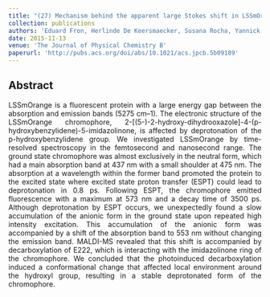 ```yaml
---
title: "(27) Mechanism behind the apparent large Stokes shift in LSSmOrange investigated by time-resolved spectroscopy"
collection: publications
authors: 'Eduard Fron, Herlinde De Keersmaecker, Susana Rocha, Yannick Baeten, Gang Lu, Hiroshi Uji-i, Mark Van der Auweraer, Johan Hofkens, Hideaki Mizuno'
date: 2015-11-13
venue: 'The Journal of Physical Chemistry B'
paperurl: 'http://pubs.acs.org/doi/abs/10.1021/acs.jpcb.5b09189'
---
```


<h2> Abstract </h2>
<p align= "justify">
LSSmOrange is a fluorescent protein with a large energy gap between the absorption and emission bands (5275 cm–1). The electronic structure of the LSSmOrange chromophore, 2-[(5-)-2-hydroxy-dihydrooxazole]-4-(p-hydroxybenzylidene)-5-imidazolinone, is affected by deprotonation of the p-hydroxybenzylidene group. We investigated LSSmOrange by time-resolved spectroscopy in the femtosecond and nanosecond range. The ground state chromophore was almost exclusively in the neutral form, which had a main absorption band at 437 nm with a small shoulder at 475 nm. The absorption at a wavelength within the former band promoted the protein to the excited state where excited state proton transfer (ESPT) could lead to deprotonation in 0.8 ps. Following ESPT, the chromophore emitted fluorescence with a maximum at 573 nm and a decay time of 3500 ps. Although deprotonation by ESPT occurs, we unexpectedly found a slow accumulation of the anionic form in the ground state upon repeated high intensity excitation. This accumulation of the anionic form was accompanied by a shift of the absorption band to 553 nm without changing the emission band. MALDI-MS revealed that this shift is accompanied by decarboxylation of E222, which is interacting with the imidazolinone ring of the chromophore. We concluded that the photoinduced decarboxylation induced a conformational change that affected local environment around the hydroxyl group, resulting in a stable deprotonated form of the chromophore.
